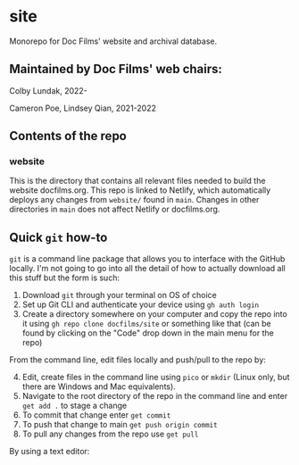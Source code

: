 # site

Monorepo for Doc Films' website and archival database.

## Maintained by Doc Films' web chairs:

Colby Lundak, 2022-

Cameron Poe, Lindsey Qian, 2021-2022

## Contents of the repo

### website

This is the directory that contains all relevant files needed to build the website docfilms.org. This repo is linked to Netlify, which automatically deploys any changes from `website/` found in `main`. Changes in other directories in `main` does not affect Netlify or docfilms.org.

## Quick  `git` how-to
`git` is a command line package that allows you to interface with the GitHub locally. I'm not going to go into all the detail of how to actually download all this stuff but the form is such:

1. Download `git` through your terminal on OS of choice
2. Set up Git CLI and authenticate your device using `gh auth login`
3. Create a directory somewhere on your computer and copy the repo into it using `gh repo clone docfilms/site` or something like that (can be found by clicking on the "Code" drop down in the main menu for the repo)

From the command line, edit files locally and push/pull to the repo by:

4. Edit, create files in the command line using `pico` or `mkdir` (Linux only, but there are Windows and Mac equivalents).
5. Navigate to the root directory of the repo in the command line and enter `get add .` to stage a change
6. To commit that change enter `get commit`
7. To push that change to main `get push origin commit`
8. To pull any changes from the repo use `get pull`

By using a text editor:
